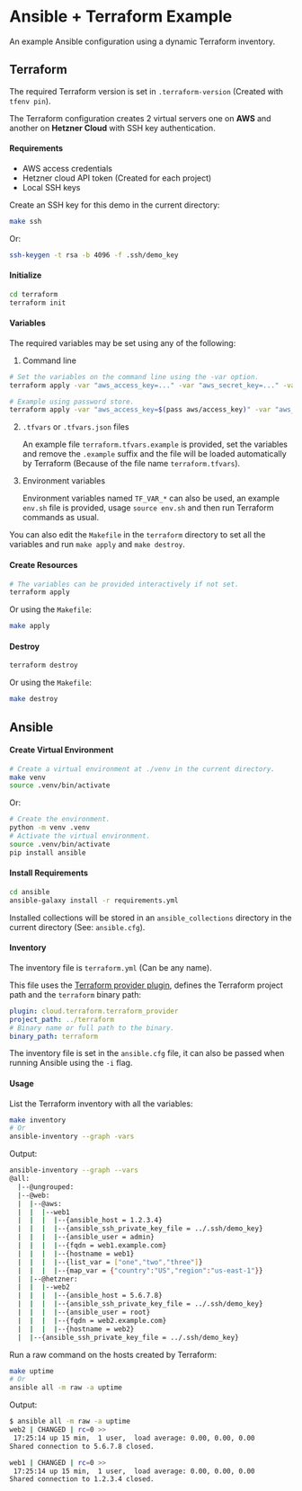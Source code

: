# Ansible + Terraform Example

An example Ansible configuration using a dynamic Terraform inventory.

## Terraform

The required Terraform version is set in `.terraform-version` (Created with `tfenv pin`).

The Terraform configuration creates 2 virtual servers one on **AWS** and another on **Hetzner Cloud** with SSH key authentication.

#### Requirements

- AWS access credentials
- Hetzner cloud API token (Created for each project)
- Local SSH keys

Create an SSH key for this demo in the current directory:

```sh
make ssh
```

Or:

```sh
ssh-keygen -t rsa -b 4096 -f .ssh/demo_key
```

#### Initialize

```sh
cd terraform
terraform init
```

#### Variables

The required variables may be set using any of the following:

1. Command line

```sh
# Set the variables on the command line using the -var option.
terraform apply -var "aws_access_key=..." -var "aws_secret_key=..." -var "hcloud_api_token=..." -var "ssh_public_key_path=../.ssh/demo_key.pub" -var "ssh_private_key_path=../.ssh/demo_key"

# Example using password store.
terraform apply -var "aws_access_key=$(pass aws/access_key)" -var "aws_secret_key=$(pass aws/secret_key)" -var "hcloud_api_token=$(pass hetzner/cloud/dev/token)" -var "ssh_public_key_path=../.ssh/demo_key.pub" -var "ssh_private_key_path=../.ssh/demo_key"
```

2. `.tfvars` or `.tfvars.json` files

   An example file `terraform.tfvars.example` is provided, set the variables and remove the `.example` suffix and the file will be loaded automatically by Terraform (Because of the file name `terraform.tfvars`).

3. Environment variables

   Environment variables named `TF_VAR_*` can also be used, an example `env.sh` file is provided, usage `source env.sh` and then run Terraform commands as usual.

You can also edit the `Makefile` in the `terraform` directory to set all the variables and run `make apply` and `make destroy`.

#### Create Resources

```sh
# The variables can be provided interactively if not set.
terraform apply
```

Or using the `Makefile`:

```sh
make apply
```

#### Destroy

```sh
terraform destroy
```

Or using the `Makefile`:

```sh
make destroy
```

## Ansible

#### Create Virtual Environment

```sh
# Create a virtual environment at ./venv in the current directory.
make venv
source .venv/bin/activate
```

Or:

```sh
# Create the environment.
python -m venv .venv
# Activate the virtual environment.
source .venv/bin/activate
pip install ansible
```

#### Install Requirements

```sh
cd ansible
ansible-galaxy install -r requirements.yml
```

Installed collections will be stored in an `ansible_collections` directory in the current directory (See: `ansible.cfg`).

#### Inventory

The inventory file is `terraform.yml` (Can be any name).

This file uses the [Terraform provider plugin](https://github.com/ansible-collections/cloud.terraform/blob/main/docs/cloud.terraform.terraform_provider_inventory.rst), defines the Terraform project path and the `terraform` binary path:

```yml
plugin: cloud.terraform.terraform_provider
project_path: ../terraform
# Binary name or full path to the binary.
binary_path: terraform
```

The inventory file is set in the `ansible.cfg` file, it can also be passed when running Ansible using the `-i` flag.

#### Usage

List the Terraform inventory with all the variables:

```sh
make inventory
# Or
ansible-inventory --graph -vars
```

Output:

```sh
ansible-inventory --graph --vars
@all:
  |--@ungrouped:
  |--@web:
  |  |--@aws:
  |  |  |--web1
  |  |  |  |--{ansible_host = 1.2.3.4}
  |  |  |  |--{ansible_ssh_private_key_file = ../.ssh/demo_key}
  |  |  |  |--{ansible_user = admin}
  |  |  |  |--{fqdn = web1.example.com}
  |  |  |  |--{hostname = web1}
  |  |  |  |--{list_var = ["one","two","three"]}
  |  |  |  |--{map_var = {"country":"US","region":"us-east-1"}}
  |  |--@hetzner:
  |  |  |--web2
  |  |  |  |--{ansible_host = 5.6.7.8}
  |  |  |  |--{ansible_ssh_private_key_file = ../.ssh/demo_key}
  |  |  |  |--{ansible_user = root}
  |  |  |  |--{fqdn = web2.example.com}
  |  |  |  |--{hostname = web2}
  |  |--{ansible_ssh_private_key_file = ../.ssh/demo_key}
```

Run a raw command on the hosts created by Terraform:

```sh
make uptime
# Or
ansible all -m raw -a uptime
```

Output:

```sh
$ ansible all -m raw -a uptime
web2 | CHANGED | rc=0 >>
 17:25:14 up 15 min,  1 user,  load average: 0.00, 0.00, 0.00
Shared connection to 5.6.7.8 closed.

web1 | CHANGED | rc=0 >>
 17:25:14 up 15 min,  1 user,  load average: 0.00, 0.00, 0.00
Shared connection to 1.2.3.4 closed.
```
